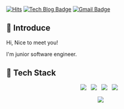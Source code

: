 [![Hits](https://hits.seeyoufarm.com/api/count/incr/badge.svg?url=https%3A%2F%2Fgithub.com%2Fss-hoon&count_bg=%2379C83D&title_bg=%23555555&icon=github.svg&icon_color=%23E1DEDE&title=hits&edge_flat=false)](https://hits.seeyoufarm.com)
[![Tech Blog Badge](https://img.shields.io/badge/-Tech%20blog-black?style=flat-square&logo=github&link=https://ss-hoon.github.io/)](https://ss-hoon.github.io/)
[![Gmail Badge](https://img.shields.io/badge/Gmail-d14836?style=flat-square&logo=Gmail&logoColor=white&link=mailto:sshoon1128@gmail.com)](mailto:sshoon1128@gmail.com)

## 📢 Introduce

Hi, Nice to meet you!

I'm junior software engineer.

## 🔎 Tech Stack

<p align="center">
  <img src="https://img.shields.io/badge/Java-E34F26?style=flat-square&logo=Java&logoColor=white"/></a> &nbsp
  <img src="https://img.shields.io/badge/Spring-6DB33F?style=flat-square&logo=Spring&logoColor=white"/></a> &nbsp 
  <img src="https://img.shields.io/badge/Vue.js-4FC08D?style=flat-square&logo=Vue.js&logoColor=white"/></a> &nbsp
  <img src="https://img.shields.io/badge/MySQL-4479A1?style=flat-square&logo=MySQL&logoColor=white"/></a> &nbsp  
</p>

<p align="center">
  <a href="https://solved.ac/profile/lshoon1128">
    <img src="http://mazassumnida.wtf/api/generate_badge?boj=lshoon1128"/>
  </a>
</p>
 

